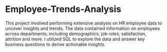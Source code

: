 # Employee-Trends-Analysis
This project involved performing extensive analysis on HR employee data to uncover insights and trends. The data contained information on employees across departments, including demographics, job roles, satisfaction, attrition and more.  I utilized SQL to explore the data and answer key business questions to derive actionable insights.

